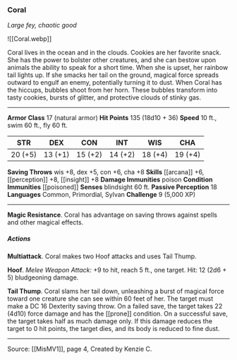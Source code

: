 ### Coral
_Large fey, chaotic good_

![[Coral.webp]]

Coral lives in the ocean and in the clouds. Cookies are her favorite snack. She has the power to bolster other creatures, and she can bestow upon animals the ability to speak for a short time. When she is upset, her rainbow tail lights up. If she smacks her tail on the ground, magical force spreads outward to engulf an enemy, potentially turning it to dust. When Coral has the hiccups, bubbles shoot from her horn. These bubbles transform into tasty cookies, bursts of glitter, and protective clouds of stinky gas.

---

**Armor Class** 17 (natural armor)
**Hit Points** 135 (18d10 + 36)
**Speed** 10 ft., swim 60 ft., fly 60 ft.

| STR     | DEX     | CON     | INT     | WIS     | CHA     |
|---------|---------|---------|---------|---------|---------|
| 20 (+5) | 13 (+1) | 15 (+2) | 14 (+2) | 18 (+4) | 19 (+4) |

**Saving Throws** wis +8, dex +5, con +6, cha +8
**Skills** [[arcana]] +6, [[perception]] +8, [[insight]] +8
**Damage Immunities** poison
**Condition Immunities** [[poisoned]]
**Senses** blindsight 60 ft.
**Passive Perception** 18
**Languages** Common, Primordial, Sylvan
**Challenge** 9 (5,000 XP)

---

**Magic Resistance**. Coral has advantage on saving throws against spells and other magical effects.

##### Actions
**Multiattack**. Coral makes two Hoof attacks and uses Tail Thump.

**Hoof**. _Melee Weapon Attack:_ +9 to hit, reach 5 ft., one target. Hit: 12 (2d6 + 5) bludgeoning damage.

**Tail Thump**. Coral slams her tail down, unleashing a burst of magical force toward one creature she can see within 60 feet of her. The target must make a DC 16 Dexterity saving throw. On a failed save, the target takes 22 (4d10) force damage and has the [[prone]] condition. On a successful save, the target takes half as much damage only. If this damage reduces the target to 0 hit points, the target dies, and its body is reduced to fine dust.

---

Source: [[MisMV1]], page 4, Created by Kenzie C.